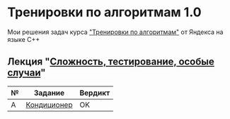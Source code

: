 [lecture1]: https://github.com/empathystorm/Yandex.Training-1.0/tree/main/1.%20%D0%A1%D0%BB%D0%BE%D0%B6%D0%BD%D0%BE%D1%81%D1%82%D1%8C%2C%20%D1%82%D0%B5%D1%81%D1%82%D0%B8%D1%80%D0%BE%D0%B2%D0%B0%D0%BD%D0%B8%D0%B5%2C%20%D0%BE%D1%81%D0%BE%D0%B1%D1%8B%D0%B5%20%D1%81%D0%BB%D1%83%D1%87%D0%B0%D0%B8
[task1]: https://github.com/empathystorm/Yandex.Training-1.0/blob/main/1.%20%D0%A1%D0%BB%D0%BE%D0%B6%D0%BD%D0%BE%D1%81%D1%82%D1%8C%2C%20%D1%82%D0%B5%D1%81%D1%82%D0%B8%D1%80%D0%BE%D0%B2%D0%B0%D0%BD%D0%B8%D0%B5%2C%20%D0%BE%D1%81%D0%BE%D0%B1%D1%8B%D0%B5%20%D1%81%D0%BB%D1%83%D1%87%D0%B0%D0%B8/A.%20%D0%9A%D0%BE%D0%BD%D0%B4%D0%B8%D1%86%D0%B8%D0%BE%D0%BD%D0%B5%D1%80.cpp

# Тренировки по алгоритмам 1.0
Мои решения задач курса ["Тренировки по алгоритмам"](https://yandex.ru/yaintern/algorithm-training) от Яндекса на языке C++

## Лекция "[Сложность, тестирование, особые случаи](lecture1)"
| № | Задание | Вердикт |
| - | - | - |
| A | [Кондиционер](task1)  | OK |
